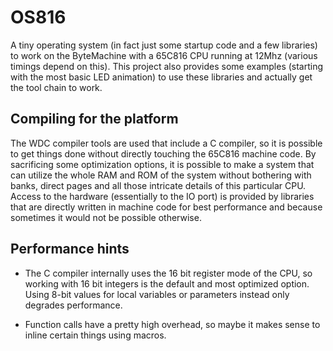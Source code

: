 # OS816

A tiny operating system (in fact just some startup code and a few libraries) 
to work on the ByteMachine with a 65C816 CPU running at 12Mhz (various timings depend on this).
This project also provides some examples (starting with the most basic LED animation) 
to use these libraries and actually get the tool chain to work.

## Compiling for the platform

The WDC compiler tools are used that include a C compiler, so it is possible to
get things done without directly touching the 65C816 machine code. By sacrificing 
some optimization options, it is possible to make a system that can utilize the whole
RAM and ROM of the system without bothering with banks, direct pages and all those
intricate details of this particular CPU.
Access to the hardware (essentially to the IO port) is provided by libraries that are directly
written in machine code for best performance and because sometimes it would not be 
possible otherwise.

## Performance hints

* The C compiler internally uses the 16 bit register mode of the CPU, so working
with 16 bit integers is the default and most optimized option. Using 8-bit values for
local variables or parameters instead only degrades performance. 

* Function calls have a pretty high overhead, so maybe it makes sense to inline 
certain things using macros.

